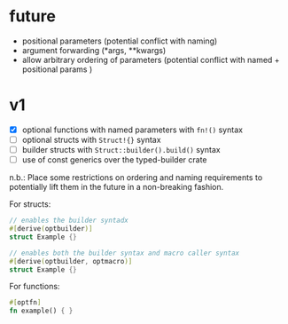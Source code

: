 # future
- positional parameters (potential conflict with naming)
- argument forwarding (*args, **kwargs)
- allow arbitrary ordering of parameters (potential conflict with named + positional params )


# v1 
- [x] optional functions with named parameters with `fn!()` syntax
- [ ] optional structs with `Struct!{}` syntax
- [ ] builder structs with `Struct::builder().build()` syntax
- [ ] use of const generics over the typed-builder crate
  
n.b.: Place some restrictions on ordering and naming requirements to potentially lift them in the future in a non-breaking fashion.

For structs:
```rust
// enables the builder syntadx
#[derive(optbuilder)]
struct Example {}

// enables both the builder syntax and macro caller syntax
#[derive(optbuilder, optmacro)]
struct Example {}
```

For functions:
```rust
#[optfn]
fn example() { }
```
